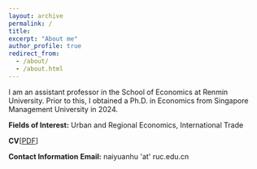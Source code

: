 ```yaml
---
layout: archive
permalink: /
title:
excerpt: "About me"
author_profile: true
redirect_from: 
  - /about/
  - /about.html
---
```

I am an assistant professor in the School of Economics at Renmin University. Prior to this, I obtained a Ph.D. in Economics from Singapore Management University in 2024.

**Fields of Interest:** Urban and Regional Economics, International Trade

**CV**\[[PDF](naiyuanh.github.io/)\]
  
**Contact Information**
**Email:** naiyuanhu 'at' ruc.edu.cn
